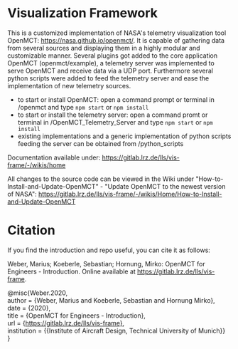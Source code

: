 # Visualization Framework

This is a customized implementation of NASA's telemetry visualization tool OpenMCT: https://nasa.github.io/openmct/. It is capable of gathering data from several sources and displaying them in a highly modular and customizable manner.
Several plugins got added to the core application OpenMCT (openmct/example), a telemetry server was implemented to serve OpenMCT and receive data via a UDP port. Furthermore several python scripts were added to feed the telemetry server and ease the implementation of new telemetry sources.
- to start or install OpenMCT: open a command prompt or terminal in /openmct and type `npm start` or `npm install`
- to start or install the telemetry server: open a command promt or terminal in /OpenMCT_Telemetry_Server and type `npm start` or `npm install`
- existing implementations and a generic implementation of python scripts feeding the server can be obtained from /python_scripts

Documentation available under: https://gitlab.lrz.de/lls/vis-frame/-/wikis/home

All changes to the source code can be viewed in the Wiki under "How-to-Install-and-Update-OpenMCT" - "Update OpenMCT to the newest version of NASA": https://gitlab.lrz.de/lls/vis-frame/-/wikis/Home/How-to-Install-and-Update-OpenMCT

# Citation
If you find the introduction and repo useful, you can cite it as follows:

Weber, Marius; Koeberle, Sebastian; Hornung, Mirko: OpenMCT for Engineers - Introduction. Online available at https://gitlab.lrz.de/lls/vis-frame.


@misc{Weber.2020,  
 author = {Weber, Marius and Koeberle, Sebastian and Hornung Mirko},  
 date = {2020},  
 title = {OpenMCT for Engineers - Introduction},  
 url = {https://gitlab.lrz.de/lls/vis-frame},  
 institution = {{Institute of Aircraft Design, Technical University of Munich}}  
}
